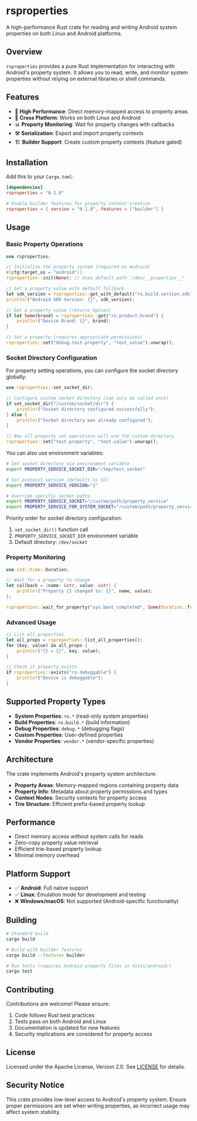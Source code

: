 # rsproperties

A high-performance Rust crate for reading and writing Android system properties on both Linux and Android platforms.

## Overview

`rsproperties` provides a pure Rust implementation for interacting with Android's property system. It allows you to read, write, and monitor system properties without relying on external libraries or shell commands.

## Features

- 🚀 **High Performance**: Direct memory-mapped access to property areas
- 🎯 **Cross Platform**: Works on both Linux and Android
- 📊 **Property Monitoring**: Wait for property changes with callbacks
- 🛠️ **Serialization**: Export and import property contexts
- 🏗️ **Builder Support**: Create custom property contexts (feature gated)

## Installation

Add this to your `Cargo.toml`:

```toml
[dependencies]
rsproperties = "0.1.0"

# Enable builder features for property context creation
rsproperties = { version = "0.1.0", features = ["builder"] }
```

## Usage

### Basic Property Operations

```rust
use rsproperties;

// Initialize the property system (required on Android)
#[cfg(target_os = "android")]
rsproperties::init(None); // Uses default path "/dev/__properties__"

// Get a property value with default fallback
let sdk_version = rsproperties::get_with_default("ro.build.version.sdk", "0");
println!("Android SDK Version: {}", sdk_version);

// Get a property value (returns Option)
if let Some(brand) = rsproperties::get("ro.product.brand") {
    println!("Device Brand: {}", brand);
}

// Set a property (requires appropriate permissions)
rsproperties::set("debug.test.property", "test_value").unwrap();
```

### Socket Directory Configuration

For property setting operations, you can configure the socket directory globally:

```rust
use rsproperties::set_socket_dir;

// Configure custom socket directory (can only be called once)
if set_socket_dir("/custom/socket/dir") {
    println!("Socket directory configured successfully");
} else {
    println!("Socket directory was already configured");
}

// Now all property set operations will use the custom directory
rsproperties::set("test.property", "test.value").unwrap();
```

You can also use environment variables:

```bash
# Set socket directory via environment variable
export PROPERTY_SERVICE_SOCKET_DIR="/tmp/test_socket"

# Set protocol version (defaults to V2)
export PROPERTY_SERVICE_VERSION="2"

# Override specific socket paths
export PROPERTY_SERVICE_SOCKET="/custom/path/property_service"
export PROPERTY_SERVICE_FOR_SYSTEM_SOCKET="/custom/path/property_service_for_system"
```

Priority order for socket directory configuration:
1. `set_socket_dir()` function call
2. `PROPERTY_SERVICE_SOCKET_DIR` environment variable
3. Default directory: `/dev/socket`

### Property Monitoring

```rust
use std::time::Duration;

// Wait for a property to change
let callback = |name: &str, value: &str| {
    println!("Property {} changed to: {}", name, value);
};

rsproperties::wait_for_property("sys.boot_completed", Some(Duration::from_secs(30)), callback);
```

### Advanced Usage

```rust
// List all properties
let all_props = rsproperties::list_all_properties();
for (key, value) in all_props {
    println!("{} = {}", key, value);
}

// Check if property exists
if rsproperties::exists("ro.debuggable") {
    println!("Device is debuggable");
}
```

## Supported Property Types

- **System Properties**: `ro.*` (read-only system properties)
- **Build Properties**: `ro.build.*` (build information)
- **Debug Properties**: `debug.*` (debugging flags)
- **Custom Properties**: User-defined properties
- **Vendor Properties**: `vendor.*` (vendor-specific properties)

## Architecture

The crate implements Android's property system architecture:

- **Property Areas**: Memory-mapped regions containing property data
- **Property Info**: Metadata about property permissions and types
- **Context Nodes**: Security contexts for property access
- **Trie Structure**: Efficient prefix-based property lookup

## Performance

- Direct memory access without system calls for reads
- Zero-copy property value retrieval
- Efficient trie-based property lookup
- Minimal memory overhead

## Platform Support

- ✅ **Android**: Full native support
- ✅ **Linux**: Emulation mode for development and testing
- ❌ **Windows/macOS**: Not supported (Android-specific functionality)

## Building

```bash
# Standard build
cargo build

# Build with builder features
cargo build --features builder

# Run tests (requires Android property files in tests/android/)
cargo test
```

## Contributing

Contributions are welcome! Please ensure:

1. Code follows Rust best practices
2. Tests pass on both Android and Linux
3. Documentation is updated for new features
4. Security implications are considered for property access

## License

Licensed under the Apache License, Version 2.0. See [LICENSE](LICENSE) for details.

## Security Notice

This crate provides low-level access to Android's property system. Ensure proper permissions are set when writing properties, as incorrect usage may affect system stability.
